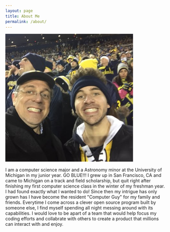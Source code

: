 ```yaml
---
layout: page
title: About Me
permalink: /about/
---
```

![img](https://raw.githubusercontent.com/bencampa/ben_site/master/images/me.png)

I am a computer science major and a Astronomy minor at the University of Michigan in my junior year. GO BLUE!!! I grew up in San Francisco, CA and came to Michigan on a track and field scholarship, but quit right after finishing my first computer science class in the winter of my freshman year. I had found exactly what I wanted to do! Since then my intrigue has only grown has I have become the resident "Computer Guy" for my family and friends. Everytime 
I come across a clever open source program built by someone else, I find myself spending all night messing around with its capabilities. I would love to be apart of a team that would help focus my coding efforts and collabrate with others to create a product that millions can interact with and enjoy.